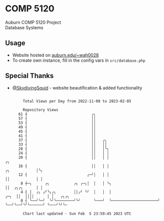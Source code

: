 # COMP 5120
Auburn COMP 5120 Project  
Database Systems

## Usage
- Website hosted on [auburn.edu/~wah0028](https://webhome.auburn.edu/~wah0028/)
- To create own instance, fill in the config vars in `src/database.php`

## Special Thanks
- [@SkydivingSquid](https://github.com/SkydivingSquid) - website beautification & added functionality

```

        Total Views per Day from 2022-11-08 to 2023-02-05

        Repository Views
      61 ┼                             ╭╮
      57 ┤                             ││
      53 ┤                             ││
      49 ┤                             ││
      45 ┤                             ││
      41 ┤                             ││
      37 ┤                             ││   ╭╮
      33 ┤                             ││   ││
      28 ┤                             ││   │╰╮
      24 ┤                             ││   │ │
      20 ┤                             ││   │ │                                         ╭╮
      16 ┤                             ││   │ │                           ╭╮            │╰╮
      12 ┤                           ╭─╯│   │ │                           ││            │ │
       8 ┼─╮      ╭╮           ╭╮ ╭─╮│  │   │ ╰╮                          ││  ╭╮╭╮      │ │
       4 ┤ │  ╭╮ ╭╯╰╮╭╮        ││╭╯ ╰╯  │   │  │                     ╭─╮  ││  ││││      │ │   ╭╮╭╮
       0 ┤ ╰──╯╰─╯  ╰╯╰────────╯╰╯      ╰───╯  ╰─────────────────────╯ ╰──╯╰──╯╰╯╰──────╯ ╰───╯╰╯╰─

        Chart last updated - Sun Feb  5 23:59:45 2023 UTC
        
```
